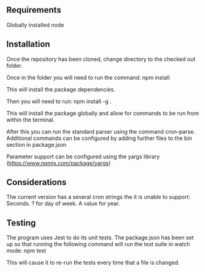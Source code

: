 ## Requirements
 
Globally installed node
 
## Installation
 
Once the repository has been cloned, change directory to the checked out folder.
 
Once in the folder you will need to run the command:
npm install
 
This will install the package dependencies.
 
Then you will need to run:
npm install -g .
 
This will install the package globally and allow for commands to be run from within the terminal.
 
After this you can run the standard parser using the command cron-parse. Additional commands can be configured by adding further files to the bin section in package.json
 
Parameter support can be configured using the yargs library (https://www.npmjs.com/package/yargs)
 
## Considerations
 
The current version has a several cron strings the it is unable to support:
Seconds.
? for day of week.
A value for year.
 
## Testing
 
The program uses Jest to do its unit tests.
The package.json has been set up so that running the following command will run the test suite in watch mode:
npm test
 
This will cause it to re-run the tests every time that a file is changed.